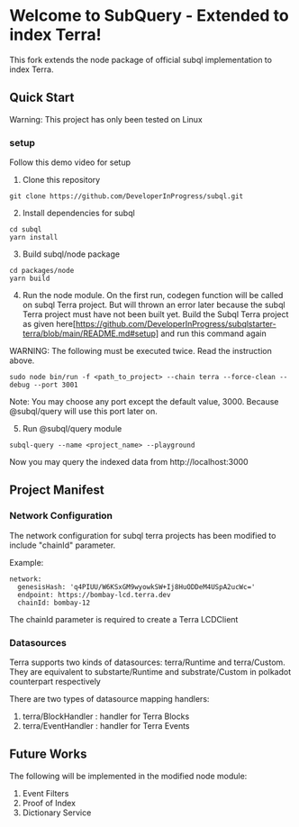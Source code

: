 # Welcome to SubQuery - Extended to index Terra!

This fork extends the node package of official subql implementation to index Terra. 

## Quick Start

Warning: This project has only been tested on Linux

### setup

Follow this demo video for setup

1. Clone this repository

`git clone https://github.com/DeveloperInProgress/subql.git`

2. Install dependencies for subql

```
cd subql
yarn install
```

3. Build subql/node package

```
cd packages/node
yarn build
```

4. Run the node module. On the first run, codegen function will be called on subql Terra project. But will thrown an error later because the subql Terra project must have not been built yet. Build the Subql Terra project as given here[https://github.com/DeveloperInProgress/subqlstarter-terra/blob/main/README.md#setup] and run this command again

WARNING: The following must be executed twice. Read the instruction above.

`sudo node bin/run -f <path_to_project> --chain terra --force-clean --debug --port 3001`

Note: You may choose any port except the default value, 3000. Because @subql/query will use this port later on.


5. Run @subql/query module

`subql-query --name <project_name> --playground`

Now you may query the indexed data from http://localhost:3000

## Project Manifest

### Network Configuration

The network configuration for subql terra projects has been modified to include "chainId" parameter. 

Example:

```
network:
  genesisHash: 'q4PIUU/W6KSxGM9wyowkSW+Ij8HuODDeM4USpA2ucWc='
  endpoint: https://bombay-lcd.terra.dev
  chainId: bombay-12
```

The chainId parameter is required to create a Terra LCDClient

### Datasources

Terra supports two kinds of datasources: terra/Runtime and terra/Custom. They are equivalent to substarte/Runtime and substrate/Custom in polkadot counterpart respectively

There are two types of datasource mapping handlers:

1. terra/BlockHandler : handler for Terra Blocks
2. terra/EventHandler : handler for Terra Events

## Future Works

The following will be implemented in the modified node module:

1. Event Filters
2. Proof of Index
3. Dictionary Service
